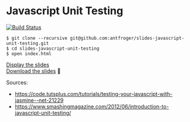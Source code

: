 # Javascript Unit Testing

[![Build Status](https://travis-ci.org/antfroger/slides-javascript-unit-testing.svg?branch=master)](https://travis-ci.org/antfroger/slides-javascript-unit-testing)

    $ git clone --recursive git@github.com:antfroger/slides-javascript-unit-testing.git
    $ cd slides-javascript-unit-testing
    $ open index.html
    
[Display the slides](https://antfroger.github.io/slides-javascript-unit-testing/)  
[Download the slides](https://github.com/antfroger/slides-javascript-unit-testing/raw/master/Javascript-unit-testing.pdf) 💾

Sources:

* https://code.tutsplus.com/tutorials/testing-your-javascript-with-jasmine--net-21229
* https://www.smashingmagazine.com/2012/06/introduction-to-javascript-unit-testing/
